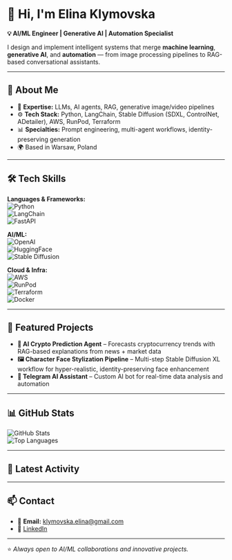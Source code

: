 # 👋 Hi, I'm Elina Klymovska  

**💡 AI/ML Engineer | Generative AI | Automation Specialist**  

I design and implement intelligent systems that merge **machine learning**, **generative AI**, and **automation** — from image processing pipelines to RAG-based conversational assistants.  

---

## 🚀 About Me  
- 🧠 **Expertise:** LLMs, AI agents, RAG, generative image/video pipelines  
- ⚙️ **Tech Stack:** Python, LangChain, Stable Diffusion (SDXL, ControlNet, ADetailer), AWS, RunPod, Terraform  
- 📊 **Specialties:** Prompt engineering, multi-agent workflows, identity-preserving generation  
- 🌍 Based in Warsaw, Poland  

---

## 🛠 Tech Skills  

**Languages & Frameworks:**  
![Python](https://img.shields.io/badge/Python-3670A0?logo=python&logoColor=ffdd54)  
![LangChain](https://img.shields.io/badge/LangChain-000000?logo=chainlink&logoColor=white)  
![FastAPI](https://img.shields.io/badge/FastAPI-009688?logo=fastapi&logoColor=white)  

**AI/ML:**  
![OpenAI](https://img.shields.io/badge/OpenAI-412991?logo=openai&logoColor=white)  
![HuggingFace](https://img.shields.io/badge/HuggingFace-FFD21E?logo=huggingface&logoColor=black)  
![Stable Diffusion](https://img.shields.io/badge/Stable_Diffusion-FF6F61?logo=artstation&logoColor=white)  

**Cloud & Infra:**  
![AWS](https://img.shields.io/badge/AWS-FF9900?logo=amazon-aws&logoColor=white)  
![RunPod](https://img.shields.io/badge/RunPod-2D2D2D?logo=serverless&logoColor=white)  
![Terraform](https://img.shields.io/badge/Terraform-623CE4?logo=terraform&logoColor=white)  
![Docker](https://img.shields.io/badge/Docker-2496ED?logo=docker&logoColor=white)  

---

## 📌 Featured Projects  
- **🔮 AI Crypto Prediction Agent** – Forecasts cryptocurrency trends with RAG-based explanations from news + market data  
- **🖼 Character Face Stylization Pipeline** – Multi-step Stable Diffusion XL workflow for hyper-realistic, identity-preserving face enhancement  
- **🤖 Telegram AI Assistant** – Custom AI bot for real-time data analysis and automation  

---

## 📊 GitHub Stats  
![GitHub Stats](https://github-readme-stats.vercel.app/api?username=ElinaKlymovska&show_icons=true&theme=radical)  
![Top Languages](https://github-readme-stats.vercel.app/api/top-langs/?username=ElinaKlymovska&layout=compact&theme=radical)  

---

## 📝 Latest Activity  
<!--START_SECTION:activity-->
<!--END_SECTION:activity-->

---

## 📫 Contact  
- 📧 **Email:** klymovska.elina@gmail.com  
- 💼 [LinkedIn](https://www.linkedin.com/in/elina-klymovska)  

---
⭐ *Always open to AI/ML collaborations and innovative projects.*
